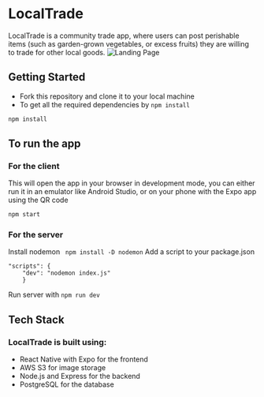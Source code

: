 # LocalTrade
LocalTrade is a community trade app, where users can post perishable items (such as garden-grown vegetables, or excess fruits) they are willing to trade for other local goods.
![Landing Page](https://github.com/deidalopez/LocalTradeApp/localtrade-app-react-native/assets/demo/Feed.png)


## Getting Started
- Fork this repository and clone it to your local machine
- To get all the required dependencies by ```npm install ```
```bash
npm install 
```

## To run the app
### For the client
This will open the app in your browser in development mode, you can either run it in an emulator like Android Studio, or on your phone with the Expo app using the QR code
```bash
npm start 
```

### For the server
Install nodemon ``` npm install -D nodemon```
Add a script to your package.json 
```
"scripts": {
    "dev": "nodemon index.js"
    }
```
Run server with ```npm run dev```


## Tech Stack
### LocalTrade is built using: 
- React Native with Expo for the frontend
- AWS S3 for image storage
- Node.js and Express for the backend
- PostgreSQL for the database

